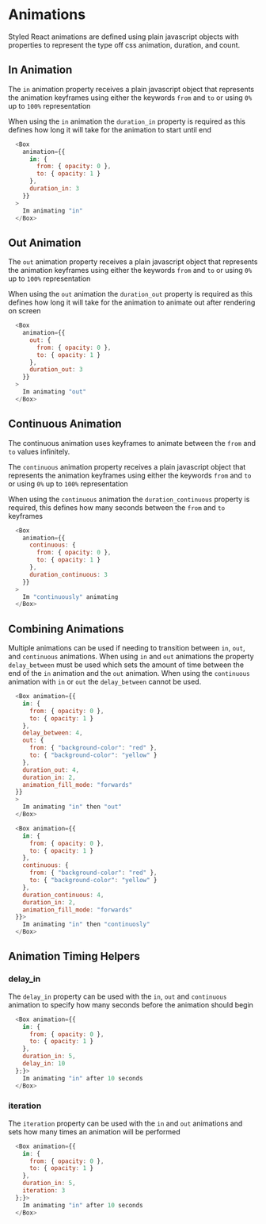 # Animations

Styled React animations are defined using plain javascript objects with properties to represent the type off css animation, duration, and count.

## In Animation

The `in` animation property receives a plain javascript object that represents the animation keyframes using either the keywords `from` and `to` or using `0%` up to `100%` representation

When using the `in` animation the `duration_in` property is required as this defines how long it will take for the animation to start until end

```javascript
  <Box
    animation={{
      in: {
        from: { opacity: 0 },
        to: { opacity: 1 }
      },
      duration_in: 3
    }}
  >
    Im animating "in"
  </Box>
```
## Out Animation

The `out` animation property receives a plain javascript object that represents the animation keyframes using either the keywords `from` and `to` or using `0%` up to `100%` representation

When using the `out` animation the `duration_out` property is required as this defines how long it will take for the animation to animate out after rendering on screen

```javascript
  <Box
    animation={{
      out: {
        from: { opacity: 0 },
        to: { opacity: 1 }
      },
      duration_out: 3
    }}
  >
    Im animating "out"
  </Box>
```

## Continuous Animation

The continuous animation uses keyframes to animate between the `from` and `to` values infinitely.

The `continuous` animation property receives a plain javascript object that represents the animation keyframes using either the keywords `from` and `to` or using `0%` up to `100%` representation

When using the `continuous` animation the `duration_continuous` property is required, this defines how many seconds between the `from` and `to` keyframes

```javascript
  <Box
    animation={{
      continuous: {
        from: { opacity: 0 },
        to: { opacity: 1 }
      },
      duration_continuous: 3
    }}
  >
    Im "continuously" animating
  </Box>
```

## Combining Animations

Multiple animations can be used if needing to transition between `in`, `out`, and `continuous` animations. When using `in` and `out` animations the property `delay_between` must be used which sets the amount of time between the end of the `in` animation and the `out` animation. When using the `continuous` animation with `in` or `out` the `delay_between` cannot be used.

```javascript
  <Box animation={{
    in: {
      from: { opacity: 0 },
      to: { opacity: 1 }
    },
    delay_between: 4,
    out: {
      from: { "background-color": "red" },
      to: { "background-color": "yellow" }
    },
    duration_out: 4,
    duration_in: 2,
    animation_fill_mode: "forwards"
  }}
  >
    Im animating "in" then "out"
  </Box>
```

```javascript
  <Box animation={{
    in: {
      from: { opacity: 0 },
      to: { opacity: 1 }
    },
    continuous: {
      from: { "background-color": "red" },
      to: { "background-color": "yellow" }
    },
    duration_continuous: 4,
    duration_in: 2,
    animation_fill_mode: "forwards"
  }}>
    Im animating "in" then "continuosly"
  </Box>
```

## Animation Timing Helpers

### delay_in

The `delay_in` property can be used with the `in`, `out` and `continuous` animation to specify how many seconds before the animation should begin

```javascript
  <Box animation={{
    in: {
      from: { opacity: 0 },
      to: { opacity: 1 }
    },
    duration_in: 5,
    delay_in: 10
  };}>
    Im animating "in" after 10 seconds
  </Box>
```

### iteration

The `iteration` property can be used with the `in` and `out` animations and sets how many times an animation will be performed

```javascript
  <Box animation={{
    in: {
      from: { opacity: 0 },
      to: { opacity: 1 }
    },
    duration_in: 5,
    iteration: 3
  };}>
    Im animating "in" after 10 seconds
  </Box>
```